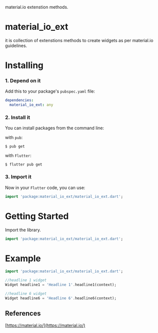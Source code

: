 material.io extenstion methods.

# material_io_ext
it is collection of extenstions methods to create widgets as per material.io guidelines.

# Installing

### 1. Depend on it

Add this to your package's `pubspec.yaml` file:

```yaml
dependencies:
  material_io_ext: any
```

### 2. Install it

You can install packages from the command line:

with `pub`:

```
$ pub get 
```

with `Flutter`:

```
$ flutter pub get
```

### 3. Import it

Now in your `Flutter` code, you can use:

```dart
import 'package:material_io_ext/material_io_ext.dart';
```


# Getting Started

Import the library.

```dart
import 'package:material_io_ext/material_io_ext.dart';
```

# Example
```dart
import 'package:material_io_ext/material_io_ext.dart';

//headline 1 widget
Widget headline1 = 'Headline 1'.headline1(context);

//headline 6 widget
Widget headline6 = 'Headline 6'.headline6(context);
```

## References
[https://material.io/](https://material.io/)


